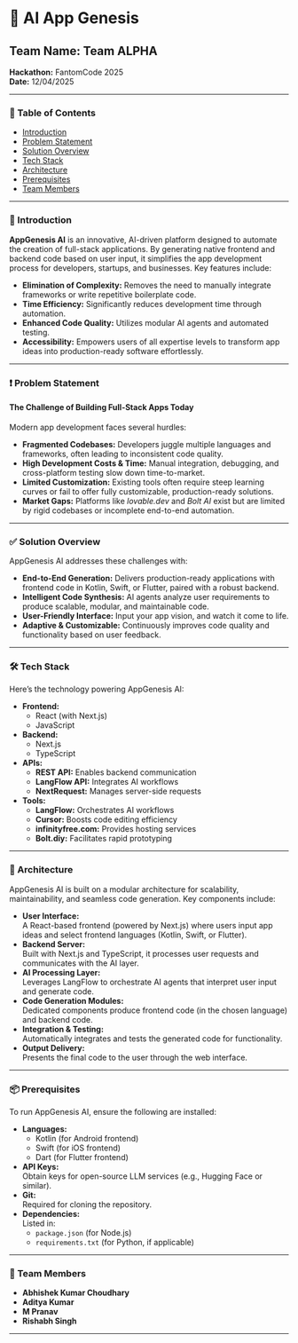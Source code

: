 # 🚀 AI App Genesis

## Team Name: Team ALPHA

**Hackathon:** FantomCode 2025  
**Date:** 12/04/2025

---

### 📖 Table of Contents
- [Introduction](#introduction)
- [Problem Statement](#problem-statement)
- [Solution Overview](#solution-overview)
- [Tech Stack](#tech-stack)
- [Architecture](#architecture)
- [Prerequisites](#prerequisites)
- [Team Members](#team-members)

---

### 🧠 Introduction
**AppGenesis AI** is an innovative, AI-driven platform designed to automate the creation of full-stack applications. By generating native frontend and backend code based on user input, it simplifies the app development process for developers, startups, and businesses. Key features include:

- **Elimination of Complexity:** Removes the need to manually integrate frameworks or write repetitive boilerplate code.
- **Time Efficiency:** Significantly reduces development time through automation.
- **Enhanced Code Quality:** Utilizes modular AI agents and automated testing.
- **Accessibility:** Empowers users of all expertise levels to transform app ideas into production-ready software effortlessly.

---

### ❗ Problem Statement
#### The Challenge of Building Full-Stack Apps Today
Modern app development faces several hurdles:

- **Fragmented Codebases:** Developers juggle multiple languages and frameworks, often leading to inconsistent code quality.
- **High Development Costs & Time:** Manual integration, debugging, and cross-platform testing slow down time-to-market.
- **Limited Customization:** Existing tools often require steep learning curves or fail to offer fully customizable, production-ready solutions.
- **Market Gaps:** Platforms like *lovable.dev* and *Bolt AI* exist but are limited by rigid codebases or incomplete end-to-end automation.

---

### ✅ Solution Overview
AppGenesis AI addresses these challenges with:

- **End-to-End Generation:** Delivers production-ready applications with frontend code in Kotlin, Swift, or Flutter, paired with a robust backend.
- **Intelligent Code Synthesis:** AI agents analyze user requirements to produce scalable, modular, and maintainable code.
- **User-Friendly Interface:** Input your app vision, and watch it come to life.
- **Adaptive & Customizable:** Continuously improves code quality and functionality based on user feedback.

---

### 🛠 Tech Stack
Here’s the technology powering AppGenesis AI:

- **Frontend:**
  - React (with Next.js)
  - JavaScript
- **Backend:**
  - Next.js
  - TypeScript
- **APIs:**
  - **REST API:** Enables backend communication
  - **LangFlow API:** Integrates AI workflows
  - **NextRequest:** Manages server-side requests
- **Tools:**
  - **LangFlow:** Orchestrates AI workflows
  - **Cursor:** Boosts code editing efficiency
  - **infinityfree.com:** Provides hosting services
  - **Bolt.diy:** Facilitates rapid prototyping

---

### 🧩 Architecture
AppGenesis AI is built on a modular architecture for scalability, maintainability, and seamless code generation. Key components include:

- **User Interface:**  
  A React-based frontend (powered by Next.js) where users input app ideas and select frontend languages (Kotlin, Swift, or Flutter).
- **Backend Server:**  
  Built with Next.js and TypeScript, it processes user requests and communicates with the AI layer.
- **AI Processing Layer:**  
  Leverages LangFlow to orchestrate AI agents that interpret user input and generate code.
- **Code Generation Modules:**  
  Dedicated components produce frontend code (in the chosen language) and backend code.
- **Integration & Testing:**  
  Automatically integrates and tests the generated code for functionality.
- **Output Delivery:**  
  Presents the final code to the user through the web interface.

---

### 📦 Prerequisites
To run AppGenesis AI, ensure the following are installed:

- **Languages:**
  - Kotlin (for Android frontend)
  - Swift (for iOS frontend)
  - Dart (for Flutter frontend)
- **API Keys:**  
  Obtain keys for open-source LLM services (e.g., Hugging Face or similar).
- **Git:**  
  Required for cloning the repository.
- **Dependencies:**  
  Listed in:
  - `package.json` (for Node.js)
  - `requirements.txt` (for Python, if applicable)

---

### 👥 Team Members
- **Abhishek Kumar Choudhary**
- **Aditya Kumar**
- **M Pranav**
- **Rishabh Singh**

---
